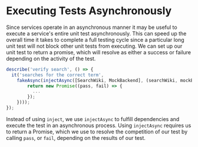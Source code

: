 # Executing Tests Asynchronously

Since services operate in an asynchronous manner it may be useful to execute a service's entire unit test asynchronously. This can speed up the overall time it takes to complete a full testing cycle since a particular long unit test will not block other unit tests from executing. We can set up our unit test to return a promise, which will resolve as either a success or failure depending on the activity of the test.


```js
describe('verify search', () => {
  it('searches for the correct term',
    fakeAsync(injectAsync([SearchWiki, MockBackend], (searchWiki, mockBackend) => {
        return new Promise((pass, fail) => {
          ...
        });
    })));
});
```

Instead of using `inject`, we use `injectAsync` to fulfill dependencies and execute the test in an asynchronous process. Using `injectAsync` requires us to return a Promise, which we use to resolve the competition of our test by calling `pass`, or `fail`, depending on the results of our test.
